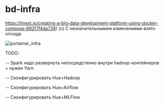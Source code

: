 # bd-infra
https://itnext.io/creating-a-big-data-development-platform-using-docker-compose-892f7f4da738) (c) С незначительнымим изменениями взято отсюда

![portainer_infra](https://user-images.githubusercontent.com/42961726/104250558-e46ea100-547e-11eb-8999-fbbd2d96a14c.png)

TODO:

-- Spark надо развернуть непосредстенно внутри hadoop-контейнеров + нужен Yarn

-- Сконфигурировать Hue+Hadoop

-- Сконфигурировать Hue+Airflow

-- Сконфигурировать Hue+MLFlow
